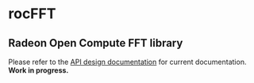 # rocFFT

## Radeon Open Compute FFT library

Please refer to the [API design documentation](./api_design.md) for current documentation. **Work in progress.**
